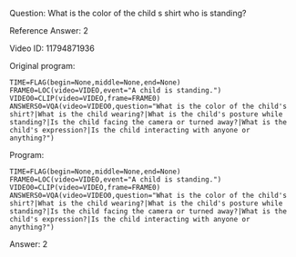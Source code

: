 Question: What is the color of the child s shirt who is standing?

Reference Answer: 2

Video ID: 11794871936

Original program:

```
TIME=FLAG(begin=None,middle=None,end=None)
FRAME0=LOC(video=VIDEO,event="A child is standing.")
VIDEO0=CLIP(video=VIDEO,frame=FRAME0)
ANSWERS0=VQA(video=VIDEO0,question="What is the color of the child's shirt?|What is the child wearing?|What is the child's posture while standing?|Is the child facing the camera or turned away?|What is the child's expression?|Is the child interacting with anyone or anything?")
```

Program:

```
TIME=FLAG(begin=None,middle=None,end=None)
FRAME0=LOC(video=VIDEO,event="A child is standing.")
VIDEO0=CLIP(video=VIDEO,frame=FRAME0)
ANSWERS0=VQA(video=VIDEO0,question="What is the color of the child's shirt?|What is the child wearing?|What is the child's posture while standing?|Is the child facing the camera or turned away?|What is the child's expression?|Is the child interacting with anyone or anything?")
```

Answer: 2

